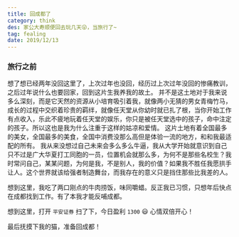 ```yaml
---
title: 回成都了
category: think
des: 家公大寿顺便回去玩几天😜，当旅行了~
tag: fealing
date: 2019/12/13
---
```


### 旅行之前

想了想已经两年没回这里了，上次过年也没回，经历过上次过年没回的惨痛教训，之后过年说什么也要回家，回到这片生我养我的故土。
并不是这土地对于我来说多么深刻，而是它天然的资源从小培育吸引着我，就像两小无猜的男女青梅竹马，成长的过程中交织着珍贵的羁绊，就像任天堂从你幼时就已扎了根，当你开始工作有点收入，乐此不疲地玩着任天堂的娱乐，你只是被任天堂选中的孩子，命中注定的孩子。所以这也是我为什么注重于这样的姑凉和爱情。
这片土地有着全国最多的美女，全国最多的美食，全国中消费没那么高但是体验一流的地方，和和我最适配的所有。
我从来没想过自己未来会多么多么牛逼，我从大学开始就意识到自己只不过是广大华夏打工同胞的一员，位置机会就那么多，为何不是那些名校生？我时常问自己，某某问题，为何是我，不是别人，我的价值？如果我不胜任我愿拱手让人。这个世界就该给强者制造舞台，而我存在的意义只是挡住那些比我差的人。

想到这里，我吃了两口刚点的牛肉捞饭，味同嚼蜡。反正我已习惯，只想年后快点在成都找到工作。有了本我才能反哺成都。

想到这里，打开 `平安证券` 扫了下，今日盈利 `1300` 😃 心情双倍开心！

最后抚摸下我的猫，准备回成都！

